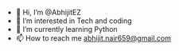 - 👋 Hi, I’m @AbhijitEZ
- 👀 I’m interested in Tech and coding
- 🌱 I’m currently learning Python
- 📫 How to reach me abhijit.nair659@gmail.com

<!---
AbhijitEZ/AbhijitEZ is a ✨ special ✨ repository because its `README.md` (this file) appears on your GitHub profile.
You can click the Preview link to take a look at your changes.
--->
